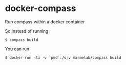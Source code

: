 docker-compass
==============

Run compass within a docker container

So instead of running

    $ compass build

You can run 

    $ docker run -ti -v `pwd`:/srv marmelab/compass build

